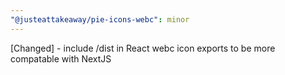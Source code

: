 ```yaml
---
"@justeattakeaway/pie-icons-webc": minor
---
```


[Changed] - include /dist in React webc icon exports to be more compatable with NextJS

